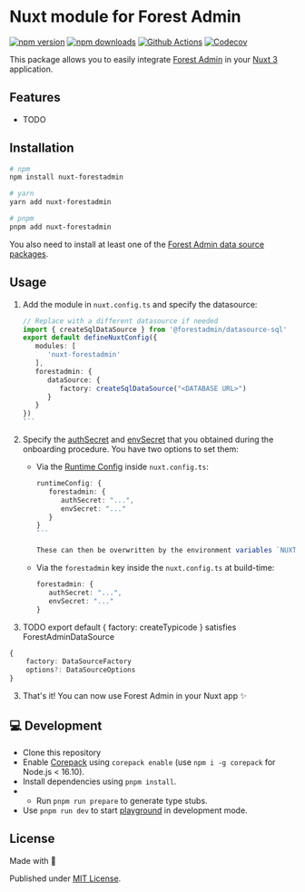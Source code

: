 # Nuxt module for Forest Admin

[![npm version][npm-version-src]][npm-version-href]
[![npm downloads][npm-downloads-src]][npm-downloads-href]
[![Github Actions][github-actions-src]][github-actions-href]
[![Codecov][codecov-src]][codecov-href]

This package allows you to easily integrate [Forest Admin](https://www.forestadmin.com/) in your [Nuxt 3](v3.nuxtjs.org) application.

## Features

- TODO

## Installation

```sh
# npm
npm install nuxt-forestadmin

# yarn
yarn add nuxt-forestadmin

# pnpm
pnpm add nuxt-forestadmin
```

You also need to install at least one of the [Forest Admin data source packages](https://docs.forestadmin.com/developer-guide-agents-nodejs/data-sources/connection).

## Usage

1. Add the module in `nuxt.config.ts` and specify the datasource:

   ```ts
   // Replace with a different datasource if needed
   import { createSqlDataSource } from '@forestadmin/datasource-sql'
   export default defineNuxtConfig({
      modules: [
         'nuxt-forestadmin'
      ],
      forestadmin: {
         dataSource: {
            factory: createSqlDataSource("<DATABASE URL>")
         }
      }
   })
   ̀ ``

   ```

2. Specify the [authSecret](https://docs.forestadmin.com/developer-guide-agents-nodejs/getting-started/install/create-your-agent#authsecret-string-no-default) and [envSecret](https://docs.forestadmin.com/developer-guide-agents-nodejs/getting-started/install/create-your-agent#envsecret-string-no-default) that you obtained during the onboarding procedure. You have two options to set them:

   - Via the [Runtime Config](https://nuxt.com/docs/guide/going-further/runtime-config#runtime-config) inside `nuxt.config.ts`:

     ```ts
     runtimeConfig: {
        forestadmin: {
           authSecret: "...",
           envSecret: "..."
        }
     }
     ̀ ``

     These can then be overwritten by the environment variables `NUXT_FORESTADMIN_AUTHSECRET` and `NUXT_FORESTADMIN_ENVSECRET` at runtime.
     ```

   - Via the `forestadmin` key inside the `nuxt.config.ts` at build-time:
     ```ts
     forestadmin: {
        authSecret: "...",
        envSecret: "..."
     }
     ```

3. TODO export default { factory: createTypicode } satisfies ForestAdminDataSource

```ts
{
    factory: DataSourceFactory
    options?: DataSourceOptions
}
```

3. That's it! You can now use Forest Admin in your Nuxt app ✨

## 💻 Development

- Clone this repository
- Enable [Corepack](https://github.com/nodejs/corepack) using `corepack enable` (use `npm i -g corepack` for Node.js < 16.10).
- Install dependencies using `pnpm install`.
- - Run `pnpm run prepare` to generate type stubs.
- Use `pnpm run dev` to start [playground](./playground) in development mode.

## License

Made with 💛

Published under [MIT License](./LICENSE).

<!-- Badges -->

[npm-version-src]: https://img.shields.io/npm/v/nuxt-forestadmin?style=flat-square
[npm-version-href]: https://www.npmjs.com/package/nuxt-forestadmin
[npm-downloads-src]: https://img.shields.io/npm/dm/nuxt-forestadmin?style=flat-square
[npm-downloads-href]: https://npmjs.com/package/nuxt-forestadmin
[github-actions-src]: https://img.shields.io/github/workflow/status/tobiasdiez/nuxt-forestadmin/ci/main?style=flat-square
[github-actions-href]: https://github.com/tobiasdiez/nuxt-forestadmin/actions?query=workflow%3Aci
[codecov-src]: https://img.shields.io/codecov/c/gh/tobiasdiez/nuxt-forestadmin/main?style=flat-square
[codecov-href]: https://codecov.io/gh/tobiasdiez/nuxt-forestadmin

